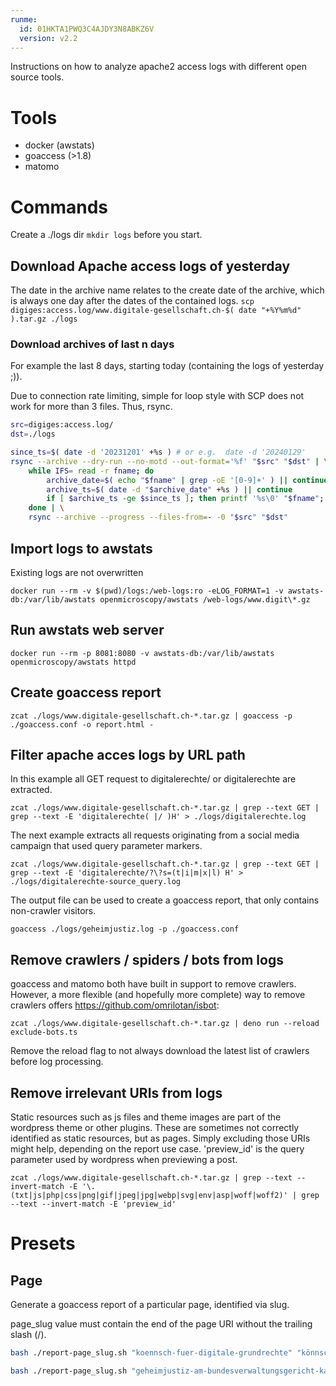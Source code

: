 ```yaml
---
runme:
  id: 01HKTA1PWQ3C4AJDY3N8ABKZ6V
  version: v2.2
---
```


Instructions on how to analyze apache2 access logs with different open source tools.

# Tools

* docker (awstats)
* goaccess (>1.8)
* matomo

# Commands

Create a ./logs dir `mkdir logs` before you start.

## Download Apache access logs of yesterday

The date in the archive name relates to the create date of the archive, which is always one day after the dates of the contained logs.
`scp digiges:access.log/www.digitale-gesellschaft.ch-$( date "+%Y%m%d" ).tar.gz ./logs`

### Download archives of last n days

For example the last 8 days, starting today (containing the logs of yesterday ;)).

Due to connection rate limiting, simple for loop style with SCP does not work for more than 3 files. Thus, rsync.

```bash {"id":"01HKTBECEEP0TVNNEXGHAHD20R"}
src=digiges:access.log/
dst=./logs

since_ts=$( date -d '20231201' +%s ) # or e.g.  date -d '20240129'
rsync --archive --dry-run --no-motd --out-format='%f' "$src" "$dst" | \
    while IFS= read -r fname; do
        archive_date=$( echo "$fname" | grep -oE '[0-9]+' ) || continue
        archive_ts=$( date -d "$archive_date" +%s ) || continue
        if [ $archive_ts -ge $since_ts ]; then printf '%s\0' "$fname"; fi
    done | \
    rsync --archive --progress --files-from=- -0 "$src" "$dst"
```

## Import logs to awstats

Existing logs are not overwritten

`docker run --rm -v $(pwd)/logs:/web-logs:ro -eLOG_FORMAT=1 -v awstats-db:/var/lib/awstats openmicroscopy/awstats /web-logs/www.digit\*.gz`

## Run awstats web server

`docker run --rm -p 8081:8080 -v awstats-db:/var/lib/awstats openmicroscopy/awstats httpd`

## Create goaccess report

`zcat ./logs/www.digitale-gesellschaft.ch-*.tar.gz | goaccess -p ./goaccess.conf -o report.html -`

## Filter apache acces logs by URL path

In this example all GET request to digitalerechte/ or digitalerechte are extracted.

`zcat ./logs/www.digitale-gesellschaft.ch-*.tar.gz | grep --text GET | grep --text -E 'digitalerechte( |/ )H' > ./logs/digitalerechte.log`

The next example extracts all requests originating from a social media campaign that used query parameter markers.

`zcat ./logs/www.digitale-gesellschaft.ch-*.tar.gz | grep --text GET | grep --text -E 'digitalerechte/?\?s=(t|i|m|x|l) H' > ./logs/digitalerechte-source_query.log`

The output file can be used to create a goaccess report, that only contains non-crawler visitors.

`goaccess ./logs/geheimjustiz.log -p ./goaccess.conf`

## Remove crawlers / spiders / bots from logs

goaccess and matomo both have built in support to remove crawlers. However, a more flexible (and hopefully more complete) way to remove crawlers offers https://github.com/omrilotan/isbot:

`zcat ./logs/www.digitale-gesellschaft.ch-*.tar.gz | deno run --reload exclude-bots.ts`

Remove the reload flag to not always download the latest list of crawlers before log processing.

## Remove irrelevant URIs from logs

Static resources such as js files and theme images are part of the wordpress theme or other plugins. These are sometimes not correctly identified as static resources, but as pages. Simply excluding those URIs might help, depending on the report use case. 'preview_id' is the query parameter used by wordpress when previewing a post.

`zcat ./logs/www.digitale-gesellschaft.ch-*.tar.gz | grep --text --invert-match -E '\.(txt|js|php|css|png|gif|jpeg|jpg|webp|svg|env|asp|woff|woff2)' | grep --text --invert-match -E 'preview_id'`

# Presets

## Page

Generate a goaccess report of a particular page, identified via slug.

page_slug value must contain the end of the page URI without the trailing slash (/).

```bash {"id":"01HKTBECEEP0TVNNEXGMK72A14"}
bash ./report-page_slug.sh "koennsch-fuer-digitale-grundrechte" "könnsch"

bash ./report-page_slug.sh "geheimjustiz-am-bundesverwaltungsgericht-kabelaufklaerung-durch-geheimdienst" "geheimjustiz"
```

## 